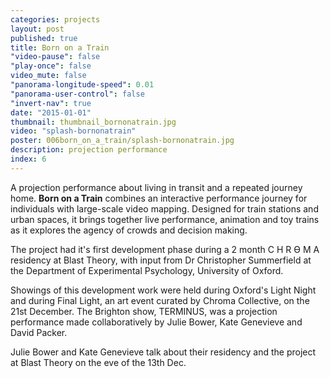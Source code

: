 ```yaml
---
categories: projects
layout: post
published: true
title: Born on a Train
"video-pause": false
"play-once": false
video_mute: false
"panorama-longitude-speed": 0.01
"panorama-user-control": false
"invert-nav": true
date: "2015-01-01"
thumbnail: thumbnail_bornonatrain.jpg
video: "splash-bornonatrain"
poster: 006born_on_a_train/splash-bornonatrain.jpg
description: projection performance
index: 6
---
```




A projection performance about living in transit and a repeated journey home. **Born on a Train** combines an interactive performance journey for individuals with large-scale video mapping. Designed for train stations and urban spaces, it brings together live performance, animation and toy trains as it explores the agency of crowds and decision making.

The project had it's first development phase during a 2 month C H R ϴ M A residency at Blast Theory, with input from Dr Christopher Summerfield at the Department of Experimental Psychology, University of Oxford. 

Showings of this development work were held during Oxford's Light Night and during Final Light, an art event curated by Chroma Collective, on the 21st December. The Brighton show, TERMINUS, was a projection performance made collaboratively by Julie Bower, Kate Genevieve and David Packer.

Julie Bower and Kate Genevieve talk about their residency and the project at Blast Theory on the eve of the 13th Dec.
